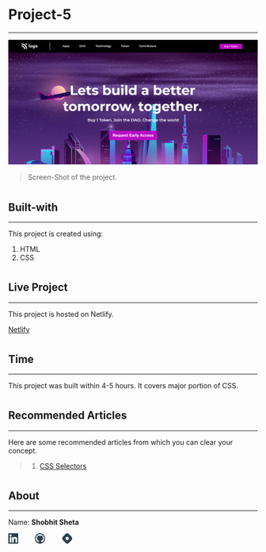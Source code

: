 # Project-5
---


![image](./screen-shot.png)


> Screen-Shot of the project.

#

## Built-with
---

This project is created using:

 1. HTML
 2. CSS

#

## Live Project
---

This project is hosted on Netlify.

[Netlify](https://shobhits-live-project-05.netlify.app/)

#

## Time
---

This project was built within 4-5 hours. It covers major portion of CSS.

#

## Recommended Articles
---

Here are some recommended articles from which you can clear your concept.

> 1. [CSS Selectors](https://shobhitsheta.hashnode.dev/css-selector)

#

## About
---

Name: **Shobhit Sheta**

<a href="https://www.linkedin.com/in/shobhit-sheta-572b16209/" rel="some text"><img src="./readme/linkedin-svgrepo-com.svg" alt="" style="width: 4%;margin-right: 6%"></a> <a href="https://github.com/shobhit-sheta/live-project-05" rel="some text"><img src="./readme/github-svgrepo-com.svg" alt="" style="width: 4%;margin-right: 6%"></a> <a href="https://shobhitsheta.hashnode.dev/" rel="some text"><img src="./readme/hashnode-icon-svgrepo-com.svg" alt="" style="width: 4%"></a>